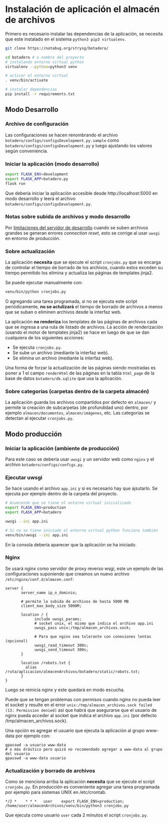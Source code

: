# Instalación de aplicación el almacén de archivos

Primero es necesario instalar las dependencias de la aplicación, se necesita que este instalado en el sistema `python3 pip3 virtualenv`.

```bash
git clone https://notabug.org/strysg/botadero/

cd botadero # o nombre del proyecto
# instalando entorno virtual python
virtualenv --python=python3 venv

# activar el entorno virtual
. venv/bin/activate

# instalar dependencias
pip install -r requirements.txt
```

## Modo Desarrollo

### Archivo de configuración

Las configuraciones se hacen renombrando el archivo `botadero/configs/configsDevelopment.py.sample` como `botadero/configs/configsDevelopment.py` y luego ajustando los valores según conveniencia.

### Iniciar la aplicación (modo desarrollo)

```bash
export FLASK_ENV=development
export FLASK_APP=botadero.py
flask run
```

Que debería iniciar la aplicación accesible desde http://localhost:5000 en modo desarrollo y leerá el archivo `botadero/configs/configsDevelopment.py`.

### Notas sobre subida de archivos y modo desarrollo

Por [limitaciones del servidor de desarrollo](https://flask.palletsprojects.com/en/1.1.x/patterns/fileuploads/#improving-uploads) cuando se suben archivos grandes se generan errores *connection reset*, esto se corrige al usar `uwsgi` en entorno de producción.

### Sobre actualización

La aplicación **necesita** que se ejecute el script `cronjobs.py` que se encarga de controlar el tiempo de borrado de los archivos, cuando estos exceden su tiempo permitido los elimina y actualiza las páginas de templates jinja2.

Se puede ejecutar manualmente con:

```bash
venv/bin/python cronjobs.py
```

O agregando una tarea programada, si no se ejecuta este script periódicamente, **no se actulizará** el tiempo de borrado de archivos a menos que se suban o eliminen archivos desde la interfaz web. 

La aplicación **no renderiza** los templates de las páginas de archivos cada que se ingresa a una ruta de listado de archivos. La acción de renderización (usando el motor de templates jinja2) se hace en luego de que se dan cualquiera de los siguientes acciones:

- Se ejecuta `cronjobs.py`.
- Se sube un archivo (mediante la interfaz web).
- Se elimina un archivo (mediante la interfaz web).

Una forma de forzar la actualización de las páginas siendo mostradas es poner a 1 el campo `renderHtml` de las páginas en la tabla `html_page` de la base de datos `botadero/db.sqlite` que usa la aplicación.

### Sobre categorías (carpetas dentro de la carpeta almacén)

La aplicación guarda los archivos compartidos por defecto en `almacen/` y permite la creación de subcarpetas (de profundidad uno) dentro, por ejemplo `almacen/documentos`, `almacen/imágenes`, etc. Las categorías se detectan al ejecutar `cronjobs.py`.

## Modo producción

### Iniciar la aplicación (ambiente de producción)

Para este caso se debería usar `uwsgi` y un servidor web como `nginx` y el archivo `botadero/configs/configs.py`.

### Ejecutar uwsgi

Se hace usando el archivo `app.ini` y si es necesario hay que ajsutarlo. Se ejecuta por ejemplo dentro de la carpeta del proyecto.

```bash
# Asumiendo que se tiene el entorno virtual inicializado
export FLASK_ENV=production
export FLASK_APP=botadero

uwsgi --ini app.ini

# Si no se tiene iniciado el entorno virtual python funciona también
venv/bin/uwsgi --ini app.ini
```
En la consola debería aparecer que la aplicación se ha iniciado.

### Nginx

Se usará nginx como servidor de proxy reverso wsgi, este un ejemplo de las configuraciones suponiendo que creamos un nuevo archivo `/etc/nginx/conf.d/almacen.conf`:

```
server {
       server_name ip_o_dominio;

       # permite la subida de archivos de hasta 5000 MB
       client_max_body_size 5000M;

       location / {
             include uwsgi_params;
			 # socket unix, el mismo que indica el archivo app.ini
             uwsgi_pass unix:/tmp/almacen_archivos.sock;
			 
             # Para que nginx sea tolerante con conexiones lentas (opcional)
             uwsgi_read_timeout 300s;
             uwsgi_send_timeout 300s;
       }

       location /robots.txt {
         alias /ruta/aplicacion/almacenArchivos/botadero/static/robots.txt;
       }
}
```
Luego se reinicia nginx y este quedará en modo escucha.

Puede que se tengan problemas con permisos cuando nginx no pueda leer el socket y resulte en el error `unix:/tmp/almacen_archivos.sock failed (13: Permission denied)` asi que habrá que asegurarse que el usuario de nginx pueda acceder al socket que indica el archivo `app.ini` (por defecto /tmp/almacen_archivos.sock).

Una opción es agregar el usuario que ejecuta la aplicación al grupo www-data por ejemplo con:

```
gpasswd -a usuario www-data
# o más drástico pero quizá no recomendado agregar a www-data al grupo del usuario
gpasswd -a www-data usuario
```

### Actualización y borrado de archivos

Como se menciona arriba la aplicación **necesita** que se ejecute el script `cronjobs.py`. En producción es conveniente agregar una tarea programada por ejemplo para sistemas UNIX en /etc/crontab.

```
*/2 *    * * *   user    export FLASK_ENV=production; /home/user/almacenArchivos/venv/bin/python3 cronjobs.py
```
Que ejecuta como usuario `user` cada 2 minutos el script `cronjobs.py`.

